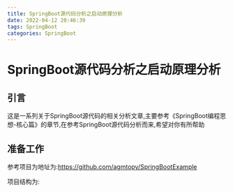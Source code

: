 ```yaml
---
title: SpringBoot源代码分析之启动原理分析
date: 2022-04-12 20:46:39
tags: SpringBoot
categories: SpringBoot
---
```



# SpringBoot源代码分析之启动原理分析

## 引言
这是一系列关于SpringBoot源代码的相关分析文章,主要参考《SpringBoot编程思想-核心篇》的章节,在参考SpringBoot源代码分析而来,希望对你有所帮助

## 准备工作

参考项目为地址为:https://github.com/agmtopy/SpringBootExample

项目结构为:



